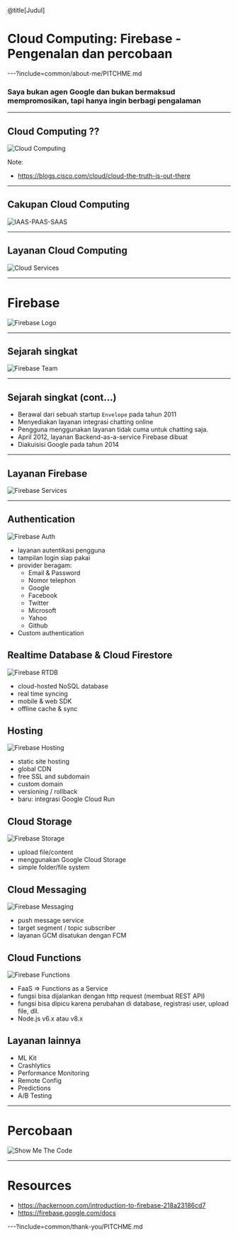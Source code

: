 @title[Judul]

# Cloud Computing: Firebase - Pengenalan dan percobaan

---?include=common/about-me/PITCHME.md

### Saya bukan agen Google dan bukan bermaksud mempromosikan, tapi hanya ingin berbagi pengalaman

---

## Cloud Computing ??

![Cloud Computing](mofjs/03-firebase/images/cloud-1.png)

Note:
- https://blogs.cisco.com/cloud/cloud-the-truth-is-out-there

---

## Cakupan Cloud Computing

![IAAS-PAAS-SAAS](mofjs/03-firebase/images/iaas-paas-saas.png)

---

## Layanan Cloud Computing

![Cloud Services](mofjs/03-firebase/images/iaas-paas-saas-example.png)

---

# Firebase

![Firebase Logo](mofjs/03-firebase/images/firebase-logo.png)

---

## Sejarah singkat

![Firebase Team](mofjs/03-firebase/images/firebase-team.jpg)

---

## Sejarah singkat (cont...)

- Berawal dari sebuah startup `Envelope` pada tahun 2011
- Menyediakan layanan integrasi chatting online
- Pengguna menggunakan layanan tidak cuma untuk chatting saja.
- April 2012, layanan Backend-as-a-service Firebase dibuat
- Diakuisisi Google pada tahun 2014

---

## Layanan Firebase

![Firebase Services](mofjs/03-firebase/images/firebase-services.jpg)

---

## Authentication

![Firebase Auth](mofjs/03-firebase/images/firebase-auth.png)

- layanan autentikasi pengguna
- tampilan login siap pakai
- provider beragam:
  - Email & Password
  - Nomor telephon
  - Google
  - Facebook
  - Twitter
  - Microsoft
  - Yahoo
  - Github
- Custom authentication

## Realtime Database & Cloud Firestore

![Firebase RTDB](mofjs/03-firebase/images/firebase-rtdb.jpg)

- cloud-hosted NoSQL database
- real time syncing
- mobile & web SDK
- offline cache & sync

## Hosting

![Firebase Hosting](mofjs/03-firebase/images/firebase-hosting.jpg)

- static site hosting
- global CDN
- free SSL and subdomain
- custom domain
- versioning / rollback
- baru: integrasi Google Cloud Run

## Cloud Storage

![Firebase Storage](mofjs/03-firebase/images/firebase-storage.jpg)

- upload file/content
- menggunakan Google Cloud Storage
- simple folder/file system

## Cloud Messaging

![Firebase Messaging](mofjs/03-firebase/images/firebase-messaging.png)

- push message service
- target segment / topic subscriber
- layanan GCM disatukan dengan FCM

## Cloud Functions

![Firebase Functions](mofjs/03-firebase/images/firebase-functions.png)

- FaaS => Functions as a Service
- fungsi bisa dijalankan dengan http request (membuat REST API)
- fungsi bisa dipicu karena perubahan di database, registrasi user, upload file, dll.
- Node.js v6.x atau v8.x

## Layanan lainnya

- ML Kit
- Crashlytics
- Performance Monitoring
- Remote Config
- Predictions
- A/B Testing

---

# Percobaan

![Show Me The Code](common/memes/show-me-the-code.jpg)

---

# Resources

- https://hackernoon.com/introduction-to-firebase-218a23186cd7
- https://firebase.google.com/docs

---?include=common/thank-you/PITCHME.md
